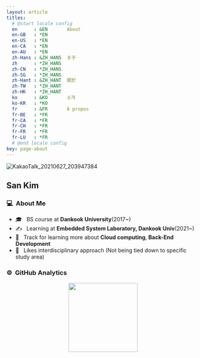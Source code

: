 ```yaml
---
layout: article
titles:
  # @start locale config
  en      : &EN       About
  en-GB   : *EN
  en-US   : *EN
  en-CA   : *EN
  en-AU   : *EN
  zh-Hans : &ZH_HANS  关于
  zh      : *ZH_HANS
  zh-CN   : *ZH_HANS
  zh-SG   : *ZH_HANS
  zh-Hant : &ZH_HANT  關於
  zh-TW   : *ZH_HANT
  zh-HK   : *ZH_HANT
  ko      : &KO       소개
  ko-KR   : *KO
  fr      : &FR       À propos
  fr-BE   : *FR
  fr-CA   : *FR
  fr-CH   : *FR
  fr-FR   : *FR
  fr-LU   : *FR
  # @end locale config
key: page-about
---
```

![KakaoTalk_20210627_203947384](https://user-images.githubusercontent.com/28651727/123960006-c6bfd480-d9e9-11eb-889f-7c72fdb9d595.jpg)


## San Kim

### 💻 &nbsp;About Me

- 🎓 &nbsp; BS course at **Dankook University**(2017~)
- ✍️ &nbsp; Learning at **Embedded System Laboratory, Dankook Univ**(2021~)
- 🧿 &nbsp; Track for learning more about **Cloud computing**, **Back-End Development**
- 🔗 &nbsp; Likes interdisciplinary approach (Not being tied down to specific study area)

### ⚙️ &nbsp;GitHub Analytics

<p align="center">
<a href="https://github.com/waterfogSW">
  <img height="180em" src="https://github-readme-stats.vercel.app/api?username=waterfogSW&count_private=true&show_icons=true&theme=tokyonight"/>
</a>
</p>
